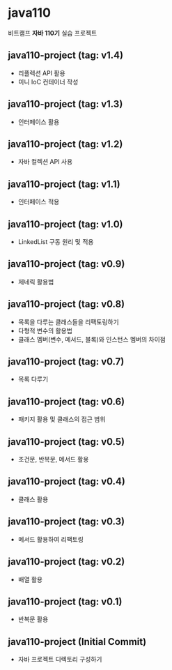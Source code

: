 # java110

비트캠프 **자바 110기** 실습 프로젝트

## java110-project (tag: v1.4)

- 리플렉션 API 활용
- 미니 IoC 컨테이너 작성

## java110-project (tag: v1.3)

- 인터페이스 활용

## java110-project (tag: v1.2)

- 자바 컬렉션 API 사용

## java110-project (tag: v1.1)

- 인터페이스 적용

## java110-project (tag: v1.0)

- LinkedList 구동 원리 및 적용

## java110-project (tag: v0.9)

- 제네릭 활용법

## java110-project (tag: v0.8)

- 목록을 다루는 클래스들을 리팩토링하기
- 다형적 변수의 활용법
- 클래스 멤버(변수, 메서드, 블록)와 인스턴스 멤버의 차이점

## java110-project (tag: v0.7)

- 목록 다루기

## java110-project (tag: v0.6)

- 패키지 활용 및 클래스의 접근 범위

## java110-project (tag: v0.5)

- 조건문, 반복문, 메서드 활용

## java110-project (tag: v0.4)

- 클래스 활용

## java110-project (tag: v0.3)

- 메서드 활용하여 리팩토링

## java110-project (tag: v0.2)

- 배열 활용

## java110-project (tag: v0.1)

- 반복문 활용

## java110-project (Initial Commit)

- 자바 프로젝트 디렉토리 구성하기